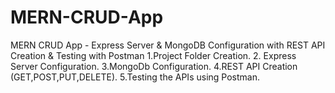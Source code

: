 # MERN-CRUD-App
MERN CRUD App - Express Server & MongoDB Configuration with REST API Creation & Testing with Postman
1.Project Folder Creation.
2. Express Server Configuration.
3.MongoDb Configuration.
4.REST API Creation (GET,POST,PUT,DELETE).
5.Testing the APIs using Postman.
